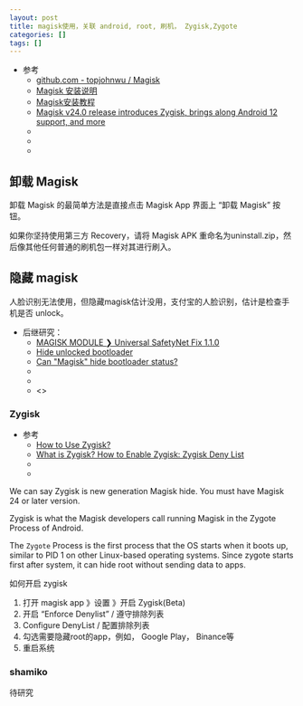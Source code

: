 ```yaml
---
layout: post
title: magisk使用，关联 android, root, 刷机， Zygisk,Zygote
categories: []
tags: []
---
```


* 参考
  * [github.com - topjohnwu / Magisk](https://github.com/topjohnwu/Magisk)
  * [Magisk 安装说明](https://blog.csdn.net/qq1337715208/article/details/115922514)
  * [Magisk安装教程](https://magiskcn.com)
  * [Magisk v24.0 release introduces Zygisk, brings along Android 12 support, and more](https://www.xda-developers.com/magisk-v24-release-zygisk-android-12-support/)
  * []()
  * []()
  * []()








## 卸载 Magisk

卸载 Magisk 的最简单方法是直接点击 Magisk App 界面上 “卸载 Magisk” 按钮。

如果你坚持使用第三方 Recovery，请将 Magisk APK 重命名为uninstall.zip，然后像其他任何普通的刷机包一样对其进行刷入。


## 隐藏 magisk

人脸识别无法使用，但隐藏magisk估计没用，支付宝的人脸识别，估计是检查手机是否 unlock。

* 后继研究： 
  * [MAGISK MODULE ❯ Universal SafetyNet Fix 1.1.0](https://forum.xda-developers.com/t/magisk-module-universal-safetynet-fix-1-1-0.4217823/)
  * [Hide unlocked bootloader](https://forum.xda-developers.com/t/hide-unlocked-bootloader.4320971/)
  * [Can "Magisk" hide bootloader status?](https://android.stackexchange.com/questions/220108/can-magisk-hide-bootloader-status)
  * []()
  * []()
  * <>


### Zygisk

* 参考
  * [How to Use Zygisk?](https://xiaomiui.net/how-to-use-zygisk-5640/)
  * [What is Zygisk? How to Enable Zygisk: Zygisk Deny List](https://nooberinfo.com/what-is-zygisk-how-to-enable-zygisk-zygisk-deny-list/)
  * []()
  * []()


We can say Zygisk is new generation Magisk hide. You must have Magisk 24 or later version. 

Zygisk is what the Magisk developers call running Magisk in the Zygote Process of Android. 

The `Zygote` Process is the first process that the OS starts when it boots up, similar to PID 1 on other Linux-based operating systems.  Since zygote starts first after system, it can hide root without sending data to apps.


如何开启 zygisk

1. 打开 magisk app 》设置 》开启 Zygisk(Beta) 
1. 开启 “Enforce Denylist” / 遵守排除列表
1. Configure DenyList / 配置排除列表
1. 勾选需要隐藏root的app，例如， Google Play， Binance等
1. 重启系统



### shamiko

待研究





























